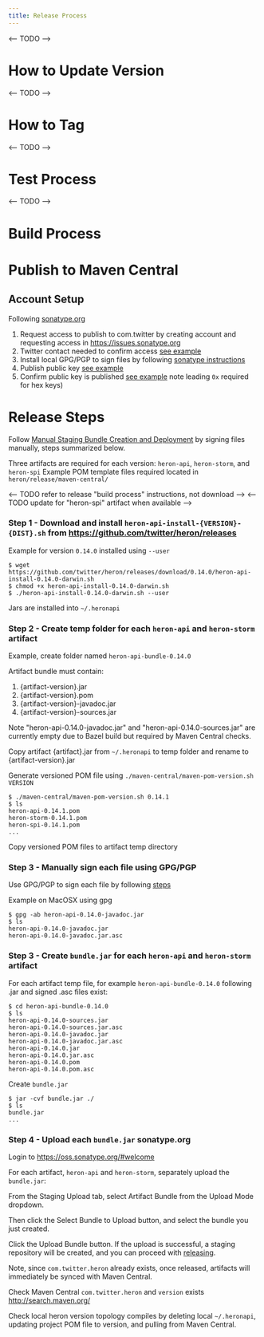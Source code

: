 ```yaml
---
title: Release Process
---
```

<-- TODO -->
# How to Update Version

<-- TODO -->
# How to Tag

<-- TODO -->
# Test Process

<-- TODO -->
# Build Process


# Publish to Maven Central

## Account Setup
Following [sonatype.org](http://central.sonatype.org/)

1. Request access to publish to com.twitter by creating account and requesting access in https://issues.sonatype.org
2. Twitter contact needed to confirm access [see example](https://issues.sonatype.org/browse/OSSRH-22297)
3. Install local GPG/PGP to sign files by following [sonatype instructions](http://central.sonatype.org/pages/requirements.html#sign-files-with-gpgpgp) 
4. Publish public key [see example](http://central.sonatype.org/pages/working-with-pgp-signatures.html#distributing-your-public-key)
5. Confirm public key is published [see example](http://pgp.mit.edu/) note leading ```0x``` required for hex keys)

# Release Steps
Follow [Manual Staging Bundle Creation and Deployment](http://central.sonatype.org/pages/manual-staging-bundle-creation-and-deployment.html) by signing files manually, steps summarized below.

Three artifacts are required for each version: ```heron-api```, ```heron-storm```, and ```heron-spi```
Example POM template files required located in ```heron/release/maven-central/```

<-- TODO refer to release "build process" instructions, not download  -->
<-- TODO update for "heron-spi" artifact when available -->
### Step 1 - Download and install ```heron-api-install-{VERSION}-{DIST}.sh``` from https://github.com/twitter/heron/releases

Example for version ```0.14.0``` installed using ```--user```
```
$ wget https://github.com/twitter/heron/releases/download/0.14.0/heron-api-install-0.14.0-darwin.sh
$ chmod +x heron-api-install-0.14.0-darwin.sh
$ ./heron-api-install-0.14.0-darwin.sh --user
```
Jars are installed into ```~/.heronapi```

### Step 2 - Create temp folder for each ```heron-api``` and ```heron-storm``` artifact 
Example, create folder named ```heron-api-bundle-0.14.0```

Artifact bundle must contain:

1. {artifact-version}.jar
2. {artifact-version}.pom
3. {artifact-version}-javadoc.jar
4. {artifact-version}-sources.jar


Note "heron-api-0.14.0-javadoc.jar" and "heron-api-0.14.0-sources.jar" are currently empty due to Bazel build but required by Maven Central checks.  

Copy artifact {artifact}.jar from ```~/.heronapi``` to temp folder and rename to {artifact-version}.jar

Generate versioned POM file using ```./maven-central/maven-pom-version.sh VERSION``` 

```
$ ./maven-central/maven-pom-version.sh 0.14.1
$ ls
heron-api-0.14.1.pom
heron-storm-0.14.1.pom
heron-spi-0.14.1.pom
...
```
Copy versioned POM files to artifact temp directory

### Step 3 - Manually sign each file using GPG/PGP 
Use GPG/PGP to sign each file by following [steps](http://central.sonatype.org/pages/requirements.html#sign-files-with-gpgpgp)

Example on MacOSX using gpg 
```
$ gpg -ab heron-api-0.14.0-javadoc.jar
$ ls 
heron-api-0.14.0-javadoc.jar
heron-api-0.14.0-javadoc.jar.asc
```

### Step 3 - Create ```bundle.jar``` for each ```heron-api``` and ```heron-storm``` artifact
For each artifact temp file, for example ```heron-api-bundle-0.14.0``` following .jar and signed .asc files exist:
```
$ cd heron-api-bundle-0.14.0
$ ls 
heron-api-0.14.0-sources.jar  
heron-api-0.14.0-sources.jar.asc   
heron-api-0.14.0-javadoc.jar     
heron-api-0.14.0-javadoc.jar.asc 
heron-api-0.14.0.jar   
heron-api-0.14.0.jar.asc
heron-api-0.14.0.pom          
heron-api-0.14.0.pom.asc
```

Create ```bundle.jar```
```
$ jar -cvf bundle.jar ./
$ ls 
bundle.jar
...
```

### Step 4 - Upload each ```bundle.jar``` sonatype.org
Login to https://oss.sonatype.org/#welcome

For each artifact, ```heron-api``` and ```heron-storm```, separately upload the ```bundle.jar```:

From the Staging Upload tab, select Artifact Bundle from the Upload Mode dropdown.

Then click the Select Bundle to Upload button, and select the bundle you just created.

Click the Upload Bundle button. If the upload is successful, a staging repository will be created, and you can proceed with [releasing](http://central.sonatype.org/pages/releasing-the-deployment.html).

Note, since ```com.twitter.heron``` already exists, once released, artifacts will immediately be synced with Maven Central.  

Check Maven Central ```com.twitter.heron``` and ```version``` exists http://search.maven.org/

Check local heron version topology compiles by deleting local ```~/.heronapi```, updating project POM file to version, and pulling from Maven Central.  

